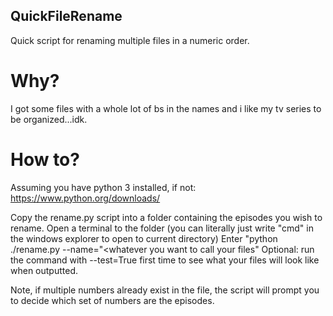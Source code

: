 ## QuickFileRename
Quick script for renaming multiple files in a numeric order.

# Why?
I got some files with a whole lot of bs in the names and i like my tv series to be organized...idk. 

# How to?

Assuming you have python 3 installed, if not: 
https://www.python.org/downloads/

Copy the rename.py script into a folder containing the episodes you wish to rename.
Open a terminal to the folder (you can literally just write "cmd" in the windows explorer to open to current directory)
Enter "python ./rename.py --name="<whatever you want to call your files"
Optional: run the command with --test=True first time to see what your files will look like when outputted. 

Note, if multiple numbers already exist in the file, the script will prompt you to decide which set of numbers are the episodes.
